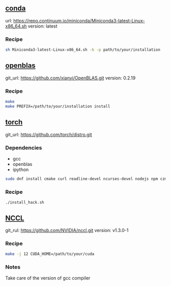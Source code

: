 ## [conda]()

url: https://repo.continuum.io/miniconda/Miniconda3-latest-Linux-x86_64.sh
version: latest

### Recipe

```bash
sh Miniconda3-latest-Linux-x86_64.sh -b -p path/to/your/installation
```

## [openblas](http://www.openblas.net/)

git_url: https://github.com/xianyi/OpenBLAS.git
version: 0.2.19

### Recipe

```bash
make
make PREFIX=/path/to/your/installation install
```

## [torch]()

git_url: https://github.com/torch/distro.git

### Dependencies

- gcc
- openblas
- ipython
```bash
sudo dnf install cmake curl readline-devel ncurses-devel nodejs npm czmq czmq-devel libjpeg-turbo-devel libpng-devel ImageMagick GraphicsMagick-devel fftw-devel sox-devel sox qt-devel qtwebkit-devel`
```

### Recipe

```
./install_hack.sh
```

## [NCCL](https://github.com/NVIDIA/nccl/tree/master)

git_rul: https://github.com/NVIDIA/nccl.git
version: v1.3.0-1

### Recipe

```bash
make -j 12 CUDA_HOME=/path/to/your/cuda
```

### Notes

Take care of the version of gcc compiler
